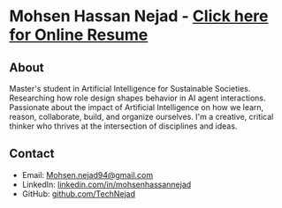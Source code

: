 # Mohsen Hassan Nejad - [Click here for Online Resume](https://technejad.github.io/Mohsen-s-Resume/)

## About

Master's student in Artificial Intelligence for Sustainable Societies.
Researching how role design shapes behavior in AI agent interactions. Passionate about the impact of Artificial
Intelligence on how we learn, reason, collaborate, build, and organize ourselves.
I'm a creative, critical thinker who thrives at the intersection of disciplines and ideas. 

## Contact

- Email: Mohsen.nejad94@gmail.com
- LinkedIn: [linkedin.com/in/mohsenhassannejad](https://linkedin.com/in/mohsenhassannejad/)
- GitHub: [github.com/TechNejad](https://github.com/TechNejad)

